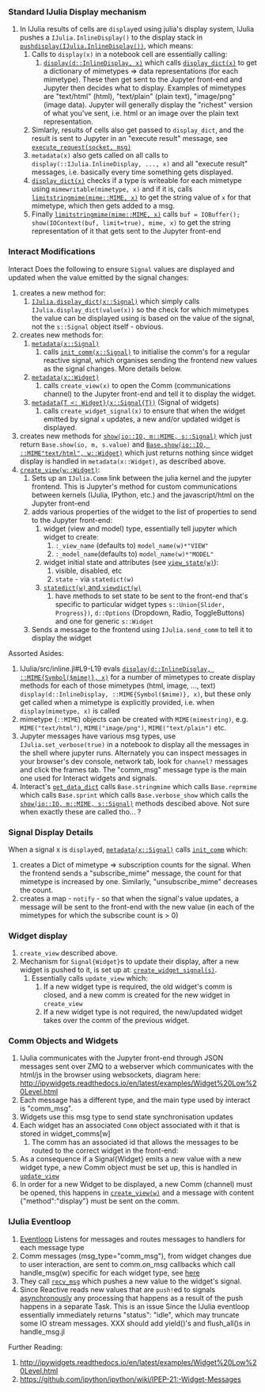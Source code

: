 ### Standard IJulia Display mechanism
1. In IJulia results of cells are `display`ed using julia's display system, IJulia pushes a `IJulia.InlineDisplay()` to the display stack in  [`pushdisplay(IJulia.InlineDisplay())`](https://github.com/JuliaLang/IJulia.jl/src/kernel.jl#L13), which means:
    1. Calls to `display(x)` in a notebook cell are essentially calling:
        1. [`display(d::InlineDisplay, x)`](https://github.com/JuliaLang/IJulia.jl/src/inline.jl#L29-L36) which calls [`display_dict(x)`](https://github.com/JuliaLang/IJulia.jl/src/execute_request#L45) to get a dictionary of mimetypes => data representations (for each mimetype). These then get sent to the Jupyter front-end and Jupyter then decides what to display. Examples of mimetypes are "text/html" (html), "text/plain" (plain text), "image/png" (image data). Jupyter will generally display the "richest" version of what you've sent, i.e. html or an image over the plain text representation.
    1. Simlarly, results of cells also get passed to `display_dict`, and the result is sent to Jupyter in an "execute result" message, see [`execute_request(socket, msg)`](https://github.com/JuliaLang/IJulia.jl/src/execute_request.jl#L210-L214)
    1. `metadata(x)` also gets called on all calls to `display(::IJulia.InlineDisplay, ..., x)` and all "execute result" messages, i.e. basically every time something gets displayed.
    1. [`display_dict(x)`](https://github.com/JuliaLang/IJulia.jl/src/execute_request#L45) checks if a type is writeable for each mimetype using `mimewritable(mimetype, x)` and if it is, calls [`limitstringmime(mime::MIME, x)`](https://github.com/JuliaLang/IJulia.jl/src/execute_request#L28-L40) to get the string value of `x` for that mimetype, which then gets added to a msg.
    1. Finally [`limitstringmime(mime::MIME, x)`](https://github.com/JuliaLang/IJulia.jl/src/execute_request#L28-L40) calls `buf = IOBuffer(); show(IOContext(buf, limit=true), mime, x)` to get the string representation of it that gets sent to the Jupyter front-end

### Interact Modifications

Interact Does the following to ensure `Signal` values are displayed and updated when the value emitted by the signal changes:

1. creates a new method for:
    1. [`IJulia.display_dict(x::Signal)`](../src/IJulia/setup.jl#L95) which simply calls `IJulia.display_dict(value(x))` so the check for which mimetypes the value can be displayed using is based on the value of the signal, not the `s::Signal` object itself - obvious.
1. creates new methods for:
    1. [`metadata(x::Signal)`](../src/IJulia/setup.jl#L89)
        1. calls [`init_comm(x::Signal)`](../src/IJulia/setup.jl#L53) to initialise the comm's for a regular reactive signal, which organises sending the frontend new values as the signal changes. More details below.
    1. [`metadata(x::Widget)`](../src/IJulia/setup.jl#L189-L192)
        1. calls `create_view(x)` to open the Comm (communications channel) to the Jupyter front-end and tell it to display the widget.
    1. [`metadata{T <: Widget}(x::Signal{T})`](../src/IJulia/setup.jl#L189-LL192) (Signal of widgets)
        1. calls `create_widget_signal(x)` to ensure that when the widget emitted by signal `x` updates, a new and/or updated widget is displayed.
1. creates new methods for [`show(io::IO, m::MIME, s::Signal)`](../src/IJulia/setup.jl#L123-L125) which just return `Base.show(io, m, s.value)` and [`Base.show(io::IO, ::MIME"text/html", w::Widget)`](../src/IJulia/setup.jl#L127-L135) which just returns nothing since widget display is handled in `metadata(x::Widget)`, as described above.
1. [`create_view(w::Widget)`](../src/IJulia/setup.jl#L246):
    1. Sets up an `IJulia.Comm` link between the julia kernel and the jupyter frontend. This is Jupyter's method for custom communications between kernels (IJulia, IPython, etc.) and the javascript/html on the Jupyter front-end
    1. adds various properties of the widget to the list of properties to send to the Jupyter front-end:
        1. widget (view and model) type, essentially tell jupyter which widget to create:
            1. `:_view_name` (defaults to) `model_name(w)*"VIEW"`
            1. `:_model_name`(defaults to) `model_name(w)*"MODEL"`
        1. widget initial state and attributes (see [`view_state(w)`](../src/IJulia/setup.jl#L123-L125)):
            1. visible, disabled, etc
            1. `state` - via `statedict(w)`
        1. [`statedict(w)` and `viewdict(w)`](../src/IJulia/statedict.jl)
            1. have methods to set state to be sent to the front-end that's specific to particular widget types `s::Union{Slider, Progress})`, `d::Options` (Dropdown, Radio, ToggleButtons) and one for generic `s::Widget`
    1. Sends a message to the frontend using `IJulia.send_comm` to tell it to display the widget

Assorted Asides:

1. IJulia/src/inline.jl#L9-L19 evals [`display(d::InlineDisplay, ::MIME{Symbol($mime)}, x)`](https://github.com/JuliaLang/IJulia.jl/src/inline.jl#L9-L19) for a number of mimetypes to create display methods for each of those mimetypes (html, image, ..., text) `display(d::InlineDisplay, ::MIME{Symbol($mime)}, x)`, but these only get called when a mimetype is explicitly provided, i.e. when `display(mimetype, x)` is called
1. mimetype (`::MIME`) objects can be created with `MIME(mimestring)`, e.g. `MIME("text/html")`, `MIME("image/png")`, `MIME("text/plain")` etc.
1. Jupyter messages have various msg types, use `IJulia.set_verbose(true)` in a notebook to display all the messages in the shell where jupyter runs. Alternately you can inspect messages in your browser's dev console, network tab, look for `channel?` messages and click the frames tab. The "comm_msg" message type is the main one used for Interact widgets and signals.
1. Interact's [`get_data_dict`](../src/IJulia/setup.jl#L39) calls `Base.stringmime` which calls `Base.reprmime` which calls `Base.sprint` which calls `Base.verbose_show` which calls the [`show(io::IO, m::MIME, s::Signal)`](../src/IJulia/setup.jl#L123-L125) methods descibed above. Not sure when exactly these are called tho... ?

### Signal Display Details
When a signal x is `display`ed, [`metadata(x::Signal)`](../src/IJulia/setup.jl#L90) calls [`init_comm`](../src/IJulia/setup.jl#L54) which:

1. creates a Dict of mimetype => subscription counts for the signal. When the frontend sends a "subscribe_mime" message, the count for that mimetype is increased by one. Similarly, "unsubscribe_mime" decreases the count.
1. creates a map - `notify` - so that when the signal's value updates, a message will be sent to the front-end with the new value (in each of the mimetypes for which the subscribe count is > 0)


### Widget display
1. `create_view` described above.
1. Mechanism for `Signal{Widget}`s to update their display, after a new widget is  pushed to it, is set up at: [`create_widget_signal(s)`](../src/IJulia/setup.jl#L258).
    1. Essentially calls `update_view` which:
        1. If a new widget type is required, the old widget's comm is closed, and a new comm is created for the new widget in `create_view`
        1. If a new widget type is not required, the new/updated widget takes over the comm of the previous widget.

### Comm Objects and Widgets
1. IJulia communicates with the Jupyter front-end through JSON messages sent over ZMQ to a webserver which communicates with the html/js in the browser using websockets, diagram here: http://ipywidgets.readthedocs.io/en/latest/examples/Widget%20Low%20Level.html
1. Each message has a different type, and the main type used by interact is "comm_msg".
1. Widgets use this msg type to send state synchronisation updates
1. Each widget has an associated `Comm` object associated with it that is stored in widget_comms[w]
    1. The comm has an associated id that allows the messages to be routed to the correct widget in the front-end:
1. As a consequence if a Signal{Widget} emits a new value with a new widget type, a new Comm object must be set up, this is handled in [`update_view`](../src/IJulia/setup.jl#L197)
1. In order for a new Widget to be displayed, a new Comm (channel) must be opened, this happens in [`create_view(w)`](../src/IJulia/setup.jl#L254) and a message with content {"method":"display"} must be sent on the comm.

### IJulia Eventloop
1. [Eventloop](https://github.com/JuliaLang/IJulia.jl/src/eventloop.jl) Listens for messages and routes messages to handlers for each message type
1. Comm messages (msg_type="comm_msg"), from widget changes due to user interaction, are sent to comm.on_msg callbacks which call handle_msg(w) specific for each widget type, see [here](../src/IJulia/handle_msg.jl)
1. They call [`recv_msg`](../src/Interact.jl#L49) which pushes a new value to the widget's signal.
1. Since Reactive reads new values that are `push!`ed to signals [asynchronously](https://github.com/JuliaLang/Reactive.jl/src/core.jl#L276-L278) any processing that happens as a result of the push happens in a separate Task. This is an issue Since the IJulia eventloop essentially immediately returns "status": "idle", which may truncate some IO stream messages. XXX should add yield()'s and flush_all()s in handle_msg.jl

Further Reading:
1. http://ipywidgets.readthedocs.io/en/latest/examples/Widget%20Low%20Level.html
1. https://github.com/ipython/ipython/wiki/IPEP-21:-Widget-Messages
